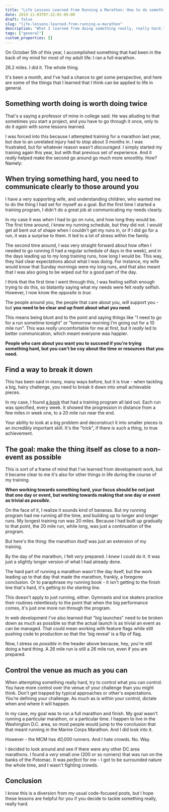 ```yaml
---
title: "Life Lessons Learned From Running a Marathon: How to do something really hard"
date: 2019-11-03T07:22:01-05:00
draft: false
slug: "life-lessons-learned-from-running-a-marathon"
description: "What I learned from doing something really, really hard."
tags: ["general"]
custom_properties: []
---
```


On October 5th of this year, I accomplished something that had been in the back of my mind for most of my adult life: I ran a full marathon.

26.2 miles. I did it. The whole thing.

It's been a month, and I've had a chance to get some perspective, and here are some of the things that I learned that I think can be applied to life in general.

## Something worth doing is worth doing twice

That's a saying a professor of mine in college said. He was alluding to that sometimes you start a project, and you have to go through it once, only to do it _again_ with some lessons learned.

I was forced into this because I attempted training for a marathon last year, but due to an unrelated injury had to stop about 3 months in. I was frustrated, but for whatever reason wasn't _discouraged_. I simply started my training again this year, but with that previous set of experience. And it _really_ helped make the second go around go much more smoothly. How? Namely:

## When trying something hard, you need to communicate clearly to those around you

I have a very supporting wife, and understanding children, who wanted me to do the thing I had set for myself as a goal. But the first time I started a training program, I didn't do a great job at communicating my needs clearly.

In my case it was _when_ I had to go on runs, and how long they would be. The first time around, _I_ knew my running schedule, but they did not. I would get all bent out of shape when I couldn't get my runs in, or if I did go for a run, it was a surprise to them. It led to a lot of stress within the family.

The second time around, I was very straight forward about how often I needed to go running (I had a regular schedule of days in the week), and in the days leading up to my long training runs, how long I would be. This way, they had clear expectations about what I was doing. For instance, my wife would know that Sunday mornings were my long runs, and that also meant that I was also going to be wiped out for a good part of the day.

I think that the first time I went through this, I was feeling selfish enough trying to do this, so blatantly saying what my needs were felt _really_ selfish. However, I now know the _opposite is true_.

The people around you, the people that care about you, _will_ support you - but **you need to be clear and up front about what you need**.

This means being blunt and to the point and saying things like "I need to go for a run sometime tonight" or "tomorrow morning I'm going out for a 10 mile run". This was _really_ uncomfortable for me at first, but it _really_ led to better communication, which meant everyone was happier.

**People who care about you want you to succeed if you're trying something hard, but you can't be coy about the time or resources that you need.**

## Find a way to break it down

This has been said in many, many ways before, but it is true - when tackling a big, hairy challenge, you need to break it down into small achievable pieces.

In my case, I found [a book](https://www.amazon.com/Marathoning-Mortals-Regular-Half-Marathon-Marathon/dp/1579547826/ref=sr_1_1?keywords=marathon+mortals&qid=1572785200&sr=8-1) that had a training program all laid out. Each run was specified, every week. It showed the progression in distance from a few miles in week one, to a 20 mile run near the end.

Your ability to look at a big problem and deconstruct it into smaller pieces is an incredibly important skill. It's the "trick", if there is such a thing, to true achievement.

## The goal: make the thing itself as close to a non-event as possible

This is sort of a frame of mind that I've learned from development work, but it became clear to me it's also for other things in life during the course of my training.

**When working towards something hard, your focus should be not just that one day or event, but working towards making that one day or event as trivial _as possible_.**

On the face of it, I realize it sounds kind of bananas. But my running program had me running all the time, and building up to longer and longer runs. My longest training run was 20 miles. Because I had built up gradually to that point, the 20 mile run, while long, was just a continuation of the program.

But here's the thing: the marathon _itself_ was just an extension of my training.

By the day of the marathon, I felt _very_ prepared. I _knew_ I could do it. It was just a slightly longer version of what I had already done.

The hard part of running a marathon wasn't the day itself, but the work leading up to that day that made the marathon, frankly, a foregone conclusion. Or to paraphrase my running book - it isn't getting to the finish line that's hard, it's getting _to the starting line_.

This doesn't apply to just running, either. Gymnasts and ice skaters practice their routines relentlessly to the point that when the big performance comes, it's just one more run through the program.

In web development I've also learned that "big launches" need to be broken down as much as possible so that the actual launch is as trivial an event as can be managed. That could mean working with feature flags while still pushing code to production so that the 'big reveal' is a flip of flag.

Now, I stress _as possible_ in the header above because, hey, you're still doing a hard thing. A 26 mile run is still a 26 mile run, even if you are prepared.

## Control the venue as much as you can

When attempting something really hard, try to control what you can control. You have more control over the venue of your challenge than you might think. Don't get trapped by typical approaches or other's expectations. _You're_ defining your challenge. As much as is within your control, dictate when and where it will happen.

In my case, my goal was to run a full marathon and finish. My goal wasn't running a particular marathon, or a particular time. I happen to live in the Washington D.C. area, so most people would jump to the conclusion that that meant running in the Marine Corps Marathon. And I did look into it.

However - the MCM has _40,000_ runners. And I hate crowds. No. Way.

I decided to look around and see if there were any other DC area marathons. I found a _very_ small one (200 or so runners) that was run on the banks of the Potomac. It was _perfect_ for me - I got to be surrounded nature the whole time, and I wasn't fighting crowds.

## Conclusion

I know this is a diversion from my usual code-focused posts, but I hope these lessons are helpful for you if you decide to tackle something really, really hard.

